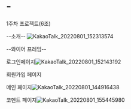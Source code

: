 # -
1주차 프로젝트(6조)


--소개--
![KakaoTalk_20220801_152313574](https://user-images.githubusercontent.com/110237141/182097429-1334fcbb-4263-46b9-87d6-548f885e80b1.png)



--와이어 프레임--

로그인페이지![KakaoTalk_20220801_152143192](https://user-images.githubusercontent.com/110237141/182097407-8399051d-c1c9-46a9-b09b-145fa9a678ef.jpg)


회원가입 페이지

메인 페이지![KakaoTalk_20220801_144916438](https://user-images.githubusercontent.com/110237141/182097391-d2275e55-181a-46a2-920c-6d3a6c64403a.png)


코멘트 페이지![KakaoTalk_20220801_155445980](https://user-images.githubusercontent.com/110237141/182097376-7f51fd3e-5804-42d3-905b-458040d5a5ad.jpg)

